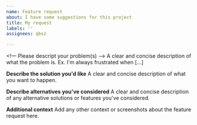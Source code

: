 ```yaml
---
name: Feature request
about: I have some suggestions for this project
title: My request
labels: ''
assignees: qbsz

---
```


<!— Please descript your problem(s) —>
A clear and concise description of what the problem is. Ex. I'm always frustrated when [...]

**Describe the solution you'd like**
A clear and concise description of what you want to happen.

**Describe alternatives you've considered**
A clear and concise description of any alternative solutions or features you've considered.

**Additional context**
Add any other context or screenshots about the feature request here.
